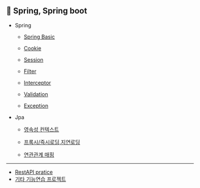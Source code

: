 
📌 Spring, Spring boot
-------------------------------
* Spring
  * [Spring Basic](https://github.com/BonSik-Koo/Backend_study/tree/main/basic)
  * [Cookie](https://github.com/BonSik-Koo/backend_study/blob/main/basic/Cookie_Session/Cookie.md)
  * [Session](https://github.com/BonSik-Koo/backend_study/blob/main/basic/Cookie_Session/Session.md)
  
  * [Filter](https://github.com/BonSik-Koo/backend_study/blob/main/basic/Filter_Interceptor/Filter.md)
  * [Interceptor](https://github.com/BonSik-Koo/backend_study/blob/main/basic/Filter_Interceptor/Interceptor.md)
  
  * [Validation](https://github.com/BonSik-Koo/backend_study/tree/main/basic/Validation)
  * [Exception](https://github.com/BonSik-Koo/backend_study/tree/main/basic/exception)

* Jpa
  * [영속성 컨텍스트](https://github.com/BonSik-Koo/backend_study/blob/main/basic/Jpa/%EC%98%81%EC%86%8D%EC%84%B1%20%EC%BB%A8%ED%85%8D%EC%8A%A4%ED%8A%B8.md)
  
  * [프록시/즉시로딩,지연로딩](https://github.com/BonSik-Koo/backend_study/blob/main/basic/Jpa/%ED%94%84%EB%A1%9D%EC%8B%9C%EC%99%80%20%EC%A6%89%EC%8B%9C%EB%A1%9C%EB%94%A9%2C%EC%A7%80%EC%97%B0%EB%A1%9C%EB%94%A9.md)
  
  * [연관관계 매핑](https://github.com/BonSik-Koo/backend_study/blob/main/basic/Jpa/%EC%97%B0%EA%B4%80%EA%B4%80%EA%B3%84%20%EB%A7%A4%ED%95%91.md)


---------------------------------------
  * [RestAPI pratice](https://github.com/BonSik-Koo/backend_study/tree/main/Pratice_Project/JPA_RestAPI%20%EC%97%B0%EC%8A%B5)
  * [기타 기능연습 프로젝트](https://github.com/BonSik-Koo/backend_study/tree/main/Pratice_Project)
